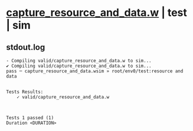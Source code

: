 # [capture_resource_and_data.w](../../../../examples/tests/valid/capture_resource_and_data.w) | test | sim

## stdout.log
```log
- Compiling valid/capture_resource_and_data.w to sim...
✔ Compiling valid/capture_resource_and_data.w to sim...
pass ─ capture_resource_and_data.wsim » root/env0/test:resource and data
 

Tests Results:
    ✓ valid/capture_resource_and_data.w



Tests 1 passed (1) 
Duration <DURATION>

```

